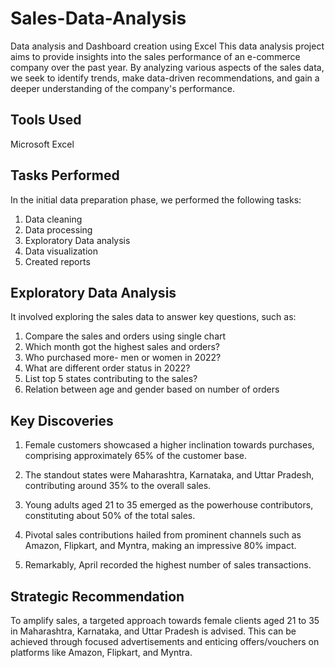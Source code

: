 # Sales-Data-Analysis
Data analysis and Dashboard creation using Excel
This data analysis project aims to provide insights into the sales performance of an e-commerce company over the past year. By analyzing various aspects of the sales data, we seek to identify trends, make data-driven recommendations, and gain a deeper understanding of the company's performance.

## Tools Used
Microsoft Excel

## Tasks Performed
In the initial data preparation phase, we performed the following tasks:


1. Data cleaning
2. Data processing
3. Exploratory Data analysis
4. Data visualization
5. Created reports
## Exploratory Data Analysis
It involved exploring the sales data to answer key questions, such as:

1. Compare the sales and orders using single chart 
2. Which month got the highest sales and orders? 
3. Who purchased more- men or women in 2022? 
4. What are different order status in 2022? 
5. List top 5 states contributing to the sales? 
6. Relation between age and gender based on number of orders 

## Key Discoveries

1. Female customers showcased a higher inclination towards purchases, comprising approximately 65% of the customer base.

2. The standout states were Maharashtra, Karnataka, and Uttar Pradesh, contributing around 35% to the overall sales.

3. Young adults aged 21 to 35 emerged as the powerhouse contributors, constituting about 50% of the total sales.

4. Pivotal sales contributions hailed from prominent channels such as Amazon, Flipkart, and Myntra, making an impressive 80% impact.

5. Remarkably, April recorded the highest number of sales transactions.

## Strategic Recommendation
To amplify sales, a targeted approach towards female clients aged 21 to 35 in Maharashtra, Karnataka, and Uttar Pradesh is advised. This can be achieved through focused advertisements and enticing offers/vouchers on platforms like Amazon, Flipkart, and Myntra.

